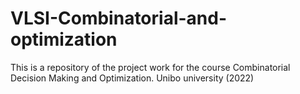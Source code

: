 # VLSI-Combinatorial-and-optimization
This is a repository of the project work for the course Combinatorial Decision Making and Optimization. Unibo university (2022)
